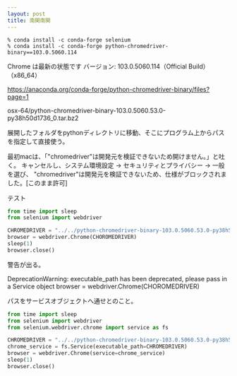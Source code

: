 ```yaml
---
layout: post
title: 南関南関
---
```


```shell
% conda install -c conda-forge selenium
% conda install -c conda-forge python-chromedriver-binary==103.0.5060.114
```

Chrome は最新の状態です
バージョン: 103.0.5060.114（Official Build） （x86_64）

https://anaconda.org/conda-forge/python-chromedriver-binary/files?page=1

osx-64/python-chromedriver-binary-103.0.5060.53.0-py38h50d1736_0.tar.bz2

展開したフォルダをpythonディレクトリに移動、そこにプログラム上からパスを指定して直接使う。

最初macは、「"chromedriver"は開発元を検証できないため開けません。」と吐く。
キャンセルし、システム環境設定 -> セキュリティとプライバシー -> 一般 を選び、
"chromedriver"は開発元を検証できないため、仕様がブロックされました。[このまま許可]


テスト

```python
from time import sleep
from selenium import webdriver

CHROMEDRIVER = "../../python-chromedriver-binary-103.0.5060.53.0-py38h50d1736_0/lib/python3.8/site-packages/chromedriver_binary/chromedriver"
browser = webdriver.Chrome(CHOROMEDRIVER)
sleep(1)
browser.close()
```

警告が出る。

DeprecationWarning: executable_path has been deprecated, please pass in a Service object
browser = webdriver.Chrome(CHOROMEDRIVER)

パスをサービスオブジェクトへ通せとのこと。

```python
from time import sleep
from selenium import webdriver
from selenium.webdriver.chrome import service as fs

CHROMEDRIVER = "../../python-chromedriver-binary-103.0.5060.53.0-py38h50d1736_0/lib/python3.8/site-packages/chromedriver_binary/chromedriver"
chrome_service = fs.Service(executable_path=CHROMEDRIVER)
browser = webdriver.Chrome(service=chrome_service)
sleep(1)
browser.close()
```
